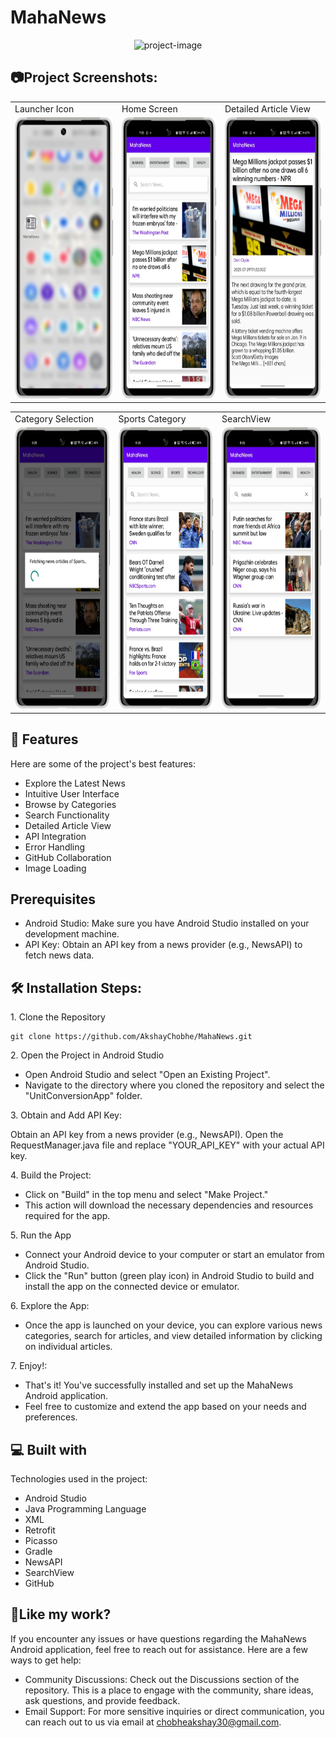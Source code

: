 # MahaNews
<p align="center"><img src="https://socialify.git.ci/AkshayChobhe/MahaNews/image?description=1&font=Jost&language=1&name=1&owner=1&theme=Auto" alt="project-image"></p>

<h2>📷Project Screenshots: </h2>
<p align="center" float="left">
<table>
  <tr>
    <td>Launcher Icon</td>
    <td>Home Screen</td>
    <td>Detailed Article View</td>
  </tr>
  <tr>    
    <td><img src="https://github.com/AkshayChobhe/MahaNews/blob/master/app/src/main/res/drawable/6_framed.png?raw=true" alt="project-screenshot" width="220" height="450"></td>
    <td><img src="https://github.com/AkshayChobhe/MahaNews/blob/master/app/src/main/res/drawable/1_framed.png?raw=true" alt="project-screenshot" width="220" height="450"></td>
    <td><img src="https://github.com/AkshayChobhe/MahaNews/blob/master/app/src/main/res/drawable/2_framed.png?raw=true" alt="project-screenshot" width="220" height="450"></td>
  </tr>
 </table>
 <table>
  <tr>
    <td>Category Selection</td>
    <td>Sports Category</td>
    <td>SearchView</td>
  </tr>
  <tr>
    <td><img src="https://github.com/AkshayChobhe/MahaNews/blob/master/app/src/main/res/drawable/3_framed.png?raw=true" alt="project-screenshot" width="220" height="450"></td>
    <td><img src="https://github.com/AkshayChobhe/MahaNews/blob/master/app/src/main/res/drawable/4_framed.png?raw=true" alt="project-screenshot" width="220" height="450"></td>
    <td><img src="https://github.com/AkshayChobhe/MahaNews/blob/master/app/src/main/res/drawable/5_framed.png?raw=true" alt="project-screenshot" width="220" height="450"></td>
  </tr>
 </table>
 </p>

<h2>🧐 Features</h2>

Here are some of the project's best features:

*   Explore the Latest News
*   Intuitive User Interface
*   Browse by Categories
*   Search Functionality
*   Detailed Article View
*   API Integration
*   Error Handling
*   GitHub Collaboration
*   Image Loading

<h2> Prerequisites</h2>

* Android Studio: Make sure you have Android Studio installed on your development machine.
* API Key: Obtain an API key from a news provider (e.g., NewsAPI) to fetch news data.
  
<h2>🛠️ Installation Steps:</h2>

<p>1. Clone the Repository</p>

```
git clone https://github.com/AkshayChobhe/MahaNews.git
```

<p>2. Open the Project in Android Studio</p>


* Open Android Studio and select "Open an Existing Project". 
* Navigate to the directory where you cloned the repository and select the "UnitConversionApp" folder.

<p>3. Obtain and Add API Key:</p>

Obtain an API key from a news provider (e.g., NewsAPI). Open the RequestManager.java file and replace "YOUR_API_KEY" with your actual API key.

<p>4. Build the Project:</p>

* Click on "Build" in the top menu and select "Make Project."
* This action will download the necessary dependencies and resources required for the app.

<p>5. Run the App</p>

* Connect your Android device to your computer or start an emulator from Android Studio.
* Click the "Run" button (green play icon) in Android Studio to build and install the app on the connected device or emulator.

<p>6. Explore the App:</p>

* Once the app is launched on your device, you can explore various news categories, search for articles, and view detailed information by clicking on individual articles.
<p>7. Enjoy!:</p>

* That's it! You've successfully installed and set up the MahaNews Android application.
* Feel free to customize and extend the app based on your needs and preferences.
  
<h2>💻 Built with</h2>

Technologies used in the project:

*   Android Studio
*   Java Programming Language
*   XML
*   Retrofit
*   Picasso
*   Gradle
*   NewsAPI
*   SearchView
*   GitHub

<h2>💖Like my work?</h2>
If you encounter any issues or have questions regarding the MahaNews Android application, feel free to reach out for assistance. Here are a few ways to get help:

* Community Discussions: Check out the Discussions section of the repository. This is a place to engage with the community, share ideas, ask questions, and provide feedback.
* Email Support: For more sensitive inquiries or direct communication, you can reach out to us via email at chobheakshay30@gmail.com.
